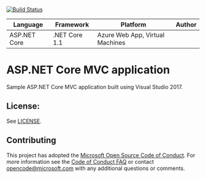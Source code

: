 [![Build Status](https://dev.azure.com/PolentaZola/EsercitazioneGruppo3/_apis/build/status/dotnet%20aspnetcore%20webapp?branchName=master)](https://dev.azure.com/PolentaZola/EsercitazioneGruppo3/_build/latest?definitionId=9&branchName=master)

| Language | Framework | Platform | Author |
| -------- | -------- |--------|--------|
| ASP.NET Core | .NET Core 1.1 | Azure Web App, Virtual Machines |


# ASP.NET Core MVC application 

Sample ASP.NET Core MVC application built using Visual Studio 2017.

## License:
See [LICENSE](LICENSE).


## Contributing
This project has adopted the [Microsoft Open Source Code of Conduct](https://opensource.microsoft.com/codeofconduct/).
For more information see the [Code of Conduct FAQ](https://opensource.microsoft.com/codeofconduct/faq/) or
contact [opencode@microsoft.com](mailto:opencode@microsoft.com) with any additional questions or comments.
